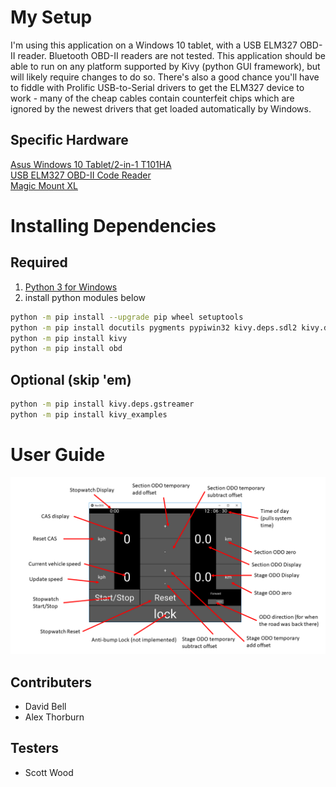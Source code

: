 # My Setup
I'm using this application on a Windows 10 tablet, with a USB ELM327 OBD-II reader. Bluetooth OBD-II readers are not tested. This application should be able to run on any platform supported by Kivy (python GUI framework), but will likely require changes to do so. There's also a good chance you'll have to fiddle with Prolific USB-to-Serial drivers to get the ELM327 device to work - many of the cheap cables contain counterfeit chips which are ignored by the newest drivers that get loaded automatically by Windows. 

## Specific Hardware
[Asus Windows 10 Tablet/2-in-1 T101HA](https://www.asus.com/ca-en/2-in-1-PCs/ASUS-Transformer-Book-T101HA/)  
[USB ELM327 OBD-II Code Reader](https://www.ebay.ca/sch/i.html?_odkw=elm327+USB+OBD2+Scan&_osacat=0&_from=R40&_trksid=m570.l1313&_nkw=elm327+USB+OBD2+Scan+-bluetooth&_sacat=0)  
[Magic Mount XL](https://www.amazon.ca/SCOSCHE-magicMOUNT-Headrest-Magnetic-Smartphones/dp/B00XPRQRGG/ref=sr_1_1)


# Installing Dependencies
## Required 
1. [Python 3 for Windows](https://www.python.org/downloads/)  
2. install python modules below
```sh
python -m pip install --upgrade pip wheel setuptools
python -m pip install docutils pygments pypiwin32 kivy.deps.sdl2 kivy.deps.glew
python -m pip install kivy
python -m pip install obd
```
## Optional (skip 'em)
```sh
python -m pip install kivy.deps.gstreamer
python -m pip install kivy_examples
```

# User Guide
![alt text](https://github.com/dabell-cc/NavODO/blob/master/NavODO_UserGuide.png "User Guide Image")


## Contributers
- David Bell
- Alex Thorburn

## Testers
- Scott Wood
